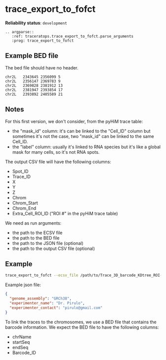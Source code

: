 # trace_export_to_fofct

**Reliability status**: `development`

```{eval-rst}
.. argparse::
   :ref: traceratops.trace_export_to_fofct.parse_arguments
   :prog: trace_export_to_fofct
```

## Example BED file

The bed file should have no header.

```text
chr2L	2343645	2356099	5
chr2L	2356147	2369783	9
chr2L	2369828	2381912	13
chr2L	2381947	2393854	17
chr2L	2393892	2405589	21

```


## Notes

For this first version, we don't consider, from the pyHiM trace table:
- the "mask_id" column: it's can be linked to the "Cell_ID" column but sometimes it's not the case, two "mask_id" can be linked to the same Cell_ID.
- the "label" column: usually it's linked to RNA species but it's like a global mask for many cells, so it's not RNA spots.

The output CSV file will have the following columns:
- Spot_ID
- Trace_ID
- X
- Y
- Z
- Chrom
- Chrom_Start
- Chrom_End
- Extra_Cell_ROI_ID ("ROI #" in the pyHiM trace table)

We need as run arguments:
- the path to the ECSV file
- the path to the BED file
- the path to the JSON file (optional)
- the path to the output CSV file (optional)

## Example

```sh
trace_export_to_fofct --ecsv_file /path/to/Trace_3D_barcode_KDtree_ROI-5.ecsv --bed_file /path/to/barcode.bed --json_file /path/to/parameters.json --output_file /path/to/output.csv
```

Example json file:
```json
{
  "genome_assembly": "GRCh38",
  "experimenter_name": "Dr. Pirulo",
  "experimenter_contact": "pirulo@gmail.com"
}
```

To link the traces to the chromosomes, we use a BED file that contains the barcode information.
We expect the BED file to have the following columns:
- chrName
- startSeq
- endSeq
- Barcode_ID
